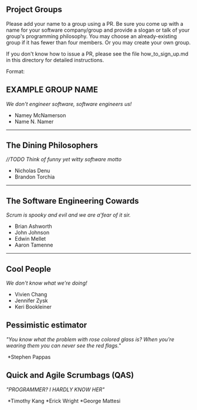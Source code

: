 ## Project Groups

Please add your name to a group using a PR.  Be sure you come up with a name for your software company/group and provide a slogan or talk of your group's programming philosophy.  You may choose an already-existing group if it has fewer than four members.  Or you may create your own group.

If you don't know how to issue a PR, please see the file how_to_sign_up.md in this directory for detailed instructions.

Format:

## EXAMPLE GROUP NAME

_We don't engineer software, software engineers us!_

  * Namey McNamerson
  * Name N. Namer

----

## The Dining Philosophers

_//TODO Think of funny yet witty software motto_

  * Nicholas Denu
  * Brandon Torchia

----

## The Software Engineering Cowards

_Scrum is spooky and evil and we are a'fear of it sir._

  * Brian Ashworth
  * John Johnson
  * Edwin Mellet
  * Aaron Tamenne

----

## Cool People

_We don't know what we're doing!_

  * Vivien Chang
  * Jennifer Zysk
  * Keri Bookleiner

## Pessimistic estimator

_"You know what the problem with rose colored glass is? When you're wearing them you can never see the red flags."_
  
  *Stephen Pappas
  
## Quick and Agile Scrumbags (QAS)

_"PROGRAMMER? I HARDLY KNOW HER"_
  
  *Timothy Kang
  *Erick Wright
  *George Mattesi
